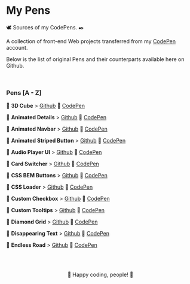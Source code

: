 # My Pens

🕊️ Sources of my CodePens. ✒️

A collection of front-end Web projects transferred from my [CodePen](https://codepen.io/igorskyflyer/pens/public/) account.

Below is the list of original Pens and their counterparts available here on Github.

<br>

### Pens [A - Z]

📌 **3D Cube** &gt; [Github](https://github.com/igorskyflyer/my-pens/tree/main/3d-cube) 🧿 [CodePen](https://codepen.io/igorskyflyer/pen/dBNKeL)

📌 **Animated Details** &gt; [Github](https://github.com/igorskyflyer/my-pens/tree/main/animated-details) 🧿 [CodePen](https://codepen.io/igorskyflyer/pen/ZdZjqw)

📌 **Animated Navbar** &gt; [Github](https://github.com/igorskyflyer/my-pens/tree/main/animated-navbar) 🧿 [CodePen](https://codepen.io/igorskyflyer/pen/BgQxpE)

📌 **Animated Striped Button** &gt; [Github](https://github.com/igorskyflyer/my-pens/tree/main/animated-striped-button) 🧿 [CodePen](https://codepen.io/igorskyflyer/pen/JQVaOE)

📌 **Audio Player UI** &gt; [Github](https://github.com/igorskyflyer/my-pens/tree/main/audio-player-ui) 🧿 [CodePen](https://codepen.io/igorskyflyer/details/OYaLrb)

📌 **Card Switcher** &gt; [Github](https://github.com/igorskyflyer/my-pens/tree/main/card-switcher) 🧿 [CodePen](https://codepen.io/igorskyflyer/pen/orGMdy)

📌 **CSS BEM Buttons** &gt; [Github](https://github.com/igorskyflyer/my-pens/tree/main/css-bem-buttons) 🧿 [CodePen](https://codepen.io/igorskyflyer/pen/MWgOERq)

📌 **CSS Loader** &gt; [Github](https://github.com/igorskyflyer/my-pens/tree/main/css-loader) 🧿 [CodePen](https://codepen.io/igorskyflyer/pen/qedjjN)

📌 **Custom Checkbox** &gt; [Github](https://github.com/igorskyflyer/my-pens/tree/main/custom-checkbox) 🧿 [CodePen](https://codepen.io/igorskyflyer/pen/gNmwQQ)

📌 **Custom Tooltips** &gt; [Github](https://github.com/igorskyflyer/my-pens/tree/main/custom-tooltips) 🧿 [CodePen](https://codepen.io/igorskyflyer/pen/VwexbQz)

📌 **Diamond Grid** &gt; [Github](https://github.com/igorskyflyer/my-pens/tree/main/diamond-grid) 🧿 [CodePen](https://codepen.io/igorskyflyer/pen/PrdKej)

📌 **Disappearing Text** &gt; [Github](https://github.com/igorskyflyer/my-pens/tree/main/disappearing-text) 🧿 [CodePen](https://codepen.io/igorskyflyer/pen/LKqwXr)

📌 **Endless Road** &gt; [Github](https://github.com/igorskyflyer/my-pens/tree/main/endless-road) 🧿 [CodePen](https://codepen.io/igorskyflyer/pen/QXBrXz)

<br>
<br>

<p align="center">
🎉 Happy coding, people! 🙌
</p>
